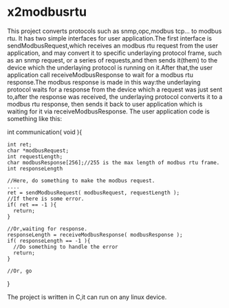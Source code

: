 # x2modbusrtu
This project converts protocols such as snmp,opc,modbus tcp... to modbus rtu.
It has two simple interfaces for user application.The first interface is sendModbusRequest,which receives an modbus rtu request from the user application, and may convert it to specific underlaying protocol frame, such as an snmp request, or a series of requests,and then sends it(them) to the device which the underlaying protocol is running on it.After that,the user application call receiveModbusResponse to wait for a modbus rtu response.The modbus response is made in this way:the underlaying protocol waits for a response from the device which a request was just sent to,after the response was received, the underlaying protocol converts it to a modbus rtu response, then sends it back to user application which is waiting for it via receiveModbusResponse.
The user application code is something like this:

int communication( void ){

    int ret;
    char *modbusRequest;
    int requestLength;
    char modbusResponse[256];//255 is the max length of modbus rtu frame.
    int responseLength
    
    //Here, do something to make the modbus request.
    ....
    ret = sendModbusRequest( modbusRequest, requestLength );
    //If there is some error.
    if( ret == -1 ){
      return;
    }
  
    //Or,waiting for response.
    responseLength = receiveModbusResponse( modbusResponse );
    if( responseLength == -1 ){
      //Do something to handle the error
      return;
    }
  
    //Or, go
  
}

The project is written in C,it can run on any linux device.
